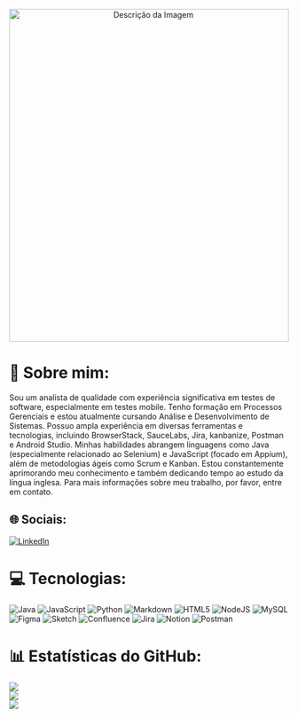 <p align="center"> 
  <img src="https://img.freepik.com/fotos-premium/pov-de-engenheiro-de-qa-digitando-no-teclado-enquanto-usa-o-computador-no-local-de-trabalho-no-espaco-de-copia-do-escritorio_236854-39309.jpg" alt="Descrição da Imagem" style="width: 100%; height: 600px; object-fit: cover;">
</p>

# 💫 Sobre mim:
Sou um analista de qualidade com experiência significativa em testes de software, especialmente em testes mobile. Tenho formação em Processos Gerenciais e estou atualmente cursando Análise e Desenvolvimento de Sistemas. Possuo ampla experiência em diversas ferramentas e tecnologias, incluindo BrowserStack, SauceLabs, Jira, kanbanize, Postman e Android Studio. Minhas habilidades abrangem linguagens como Java (especialmente relacionado ao Selenium) e JavaScript (focado em Appium), além de metodologias ágeis como Scrum e Kanban. Estou constantemente aprimorando meu conhecimento e também dedicando tempo ao estudo da língua inglesa. Para mais informações sobre meu trabalho, por favor, entre em contato.


## 🌐 Sociais:
[![LinkedIn](https://img.shields.io/badge/LinkedIn-%230077B5.svg?logo=linkedin&logoColor=white)](https://linkedin.com/in/https://www.linkedin.com/in/jhonatan-koska-556941197/) 

# 💻 Tecnologias:
![Java](https://img.shields.io/badge/java-%23ED8B00.svg?style=plastic&logo=openjdk&logoColor=white) ![JavaScript](https://img.shields.io/badge/javascript-%23323330.svg?style=plastic&logo=javascript&logoColor=%23F7DF1E) ![Python](https://img.shields.io/badge/python-3670A0?style=plastic&logo=python&logoColor=ffdd54) ![Markdown](https://img.shields.io/badge/markdown-%23000000.svg?style=plastic&logo=markdown&logoColor=white) ![HTML5](https://img.shields.io/badge/html5-%23E34F26.svg?style=plastic&logo=html5&logoColor=white) ![NodeJS](https://img.shields.io/badge/node.js-6DA55F?style=plastic&logo=node.js&logoColor=white) ![MySQL](https://img.shields.io/badge/mysql-%2300000f.svg?style=plastic&logo=mysql&logoColor=white) ![Figma](https://img.shields.io/badge/figma-%23F24E1E.svg?style=plastic&logo=figma&logoColor=white) ![Sketch](https://img.shields.io/badge/Sketch-FFB387?style=plastic&logo=sketch&logoColor=black) ![Confluence](https://img.shields.io/badge/confluence-%23172BF4.svg?style=plastic&logo=confluence&logoColor=white) ![Jira](https://img.shields.io/badge/jira-%230A0FFF.svg?style=plastic&logo=jira&logoColor=white) ![Notion](https://img.shields.io/badge/Notion-%23000000.svg?style=plastic&logo=notion&logoColor=white) ![Postman](https://img.shields.io/badge/Postman-FF6C37?style=plastic&logo=postman&logoColor=white)
# 📊 Estatísticas do GitHub:
![](https://github-readme-stats.vercel.app/api?username=Jhonatankoska&theme=tokyonight&hide_border=false&include_all_commits=true)<br/>
![](https://github-readme-streak-stats.herokuapp.com/?user=Jhonatankoska&theme=tokyonight&hide_border=false)<br/>
![](https://github-readme-stats.vercel.app/api/top-langs/?username=Jhonatankoska&theme=tokyonight&hide_border=false&include_all_commits=true&count_private=true&layout=compact)

<!-- Proudly created with GPRM ( https://gprm.itsvg.in ) -->
